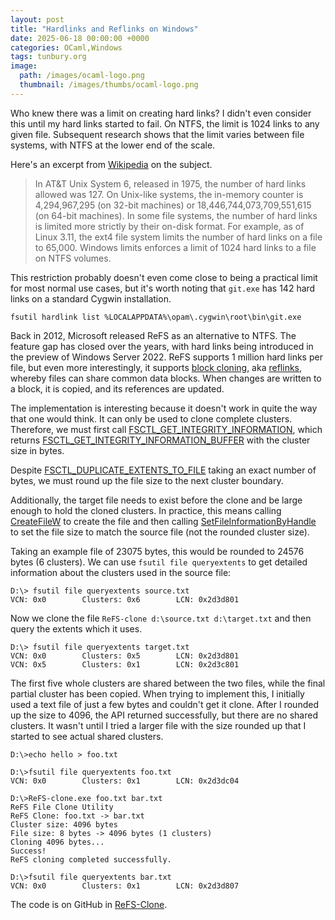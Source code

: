 ```yaml
---
layout: post
title: "Hardlinks and Reflinks on Windows"
date: 2025-06-18 00:00:00 +0000
categories: OCaml,Windows
tags: tunbury.org
image:
  path: /images/ocaml-logo.png
  thumbnail: /images/thumbs/ocaml-logo.png
---
```


Who knew there was a limit on creating hard links? I didn't even consider this until my hard links started to fail. On NTFS, the limit is 1024 links to any given file. Subsequent research shows that the limit varies between file systems, with NTFS at the lower end of the scale.

Here's an excerpt from [Wikipedia](https://en.wikipedia.org/wiki/Hard_link) on the subject.

> In AT&T Unix System 6, released in 1975, the number of hard links allowed was 127. On Unix-like systems, the in-memory counter is 4,294,967,295 (on 32-bit machines) or 18,446,744,073,709,551,615 (on 64-bit machines). In some file systems, the number of hard links is limited more strictly by their on-disk format. For example, as of Linux 3.11, the ext4 file system limits the number of hard links on a file to 65,000. Windows limits enforces a limit of 1024 hard links to a file on NTFS volumes.

This restriction probably doesn't even come close to being a practical limit for most normal use cases, but it's worth noting that `git.exe` has 142 hard links on a standard Cygwin installation.

```
fsutil hardlink list %LOCALAPPDATA%\opam\.cygwin\root\bin\git.exe
```

Back in 2012, Microsoft released ReFS as an alternative to NTFS. The feature gap has closed over the years, with hard links being introduced in the preview of Windows Server 2022. ReFS supports 1 million hard links per file, but even more interestingly, it supports [block cloning](https://learn.microsoft.com/en-us/windows/win32/fileio/block-cloning), aka [reflinks](https://blogs.oracle.com/linux/post/xfs-data-block-sharing-reflink), whereby files can share common data blocks. When changes are written to a block, it is copied, and its references are updated.

The implementation is interesting because it doesn't work in quite the way that one would think. It can only be used to clone complete clusters. Therefore, we must first call [FSCTL_GET_INTEGRITY_INFORMATION](https://learn.microsoft.com/en-us/windows/win32/api/winioctl/ni-winioctl-fsctl_get_integrity_information), which returns [FSCTL_GET_INTEGRITY_INFORMATION_BUFFER](https://learn.microsoft.com/en-us/windows/win32/api/winioctl/ns-winioctl-fsctl_get_integrity_information_buffer) with the cluster size in bytes.

Despite [FSCTL_DUPLICATE_EXTENTS_TO_FILE](https://learn.microsoft.com/en-us/windows/win32/api/winioctl/ni-winioctl-fsctl_duplicate_extents_to_file) taking an exact number of bytes, we must round up the file size to the next cluster boundary.

Additionally, the target file needs to exist before the clone and be large enough to hold the cloned clusters. In practice, this means calling [CreateFileW](https://learn.microsoft.com/en-us/windows/win32/api/fileapi/nf-fileapi-createfilew) to create the file and then calling [SetFileInformationByHandle](https://learn.microsoft.com/en-us/windows/win32/api/fileapi/nf-fileapi-setfileinformationbyhandle) to set the file size to match the source file (not the rounded cluster size).

Taking an example file of 23075 bytes, this would be rounded to 24576 bytes (6 clusters). We can use `fsutil file queryextents` to get detailed information about the clusters used in the source file:

```
D:\> fsutil file queryextents source.txt
VCN: 0x0        Clusters: 0x6        LCN: 0x2d3d801
```

Now we clone the file `ReFS-clone d:\source.txt d:\target.txt` and then query the extents which it uses.

```
D:\> fsutil file queryextents target.txt
VCN: 0x0        Clusters: 0x5        LCN: 0x2d3d801
VCN: 0x5        Clusters: 0x1        LCN: 0x2d3c801
```

The first five whole clusters are shared between the two files, while the final partial cluster has been copied. When trying to implement this, I initially used a text file of just a few bytes and couldn't get it clone. After I rounded up the size to 4096, the API returned successfully, but there are no shared clusters. It wasn't until I tried a larger file with the size rounded up that I started to see actual shared clusters.

```
D:\>echo hello > foo.txt

D:\>fsutil file queryextents foo.txt
VCN: 0x0        Clusters: 0x1        LCN: 0x2d3dc04

D:\>ReFS-clone.exe foo.txt bar.txt
ReFS File Clone Utility
ReFS Clone: foo.txt -> bar.txt
Cluster size: 4096 bytes
File size: 8 bytes -> 4096 bytes (1 clusters)
Cloning 4096 bytes...
Success!
ReFS cloning completed successfully.

D:\>fsutil file queryextents bar.txt
VCN: 0x0        Clusters: 0x1        LCN: 0x2d3d807
```

The code is on GitHub in [ReFS-Clone](https://github.com/mtelvers/ReFS-Clone).
